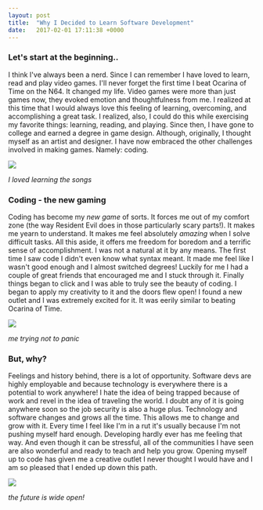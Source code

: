 ```yaml
---
layout: post
title:  "Why I Decided to Learn Software Development"
date:   2017-02-01 17:11:38 +0000
---
```



### Let's start at the beginning..
I think I've always been a nerd. Since I can remember I have loved to learn, read and play video games.  I'll never forget the first time I beat Ocarina of Time on the N64. It changed my life. Video games were more than just games now, they evoked emotion and thoughtfulness from me. I realized at this time that I would always love this feeling of learning, overcoming, and accomplishing a great task. I realized, also, I could do this while exercising my favorite things: learning, reading, and playing. Since then, I have gone to college and earned a degree in game design. Although, originally, I thought myself as an artist and designer. I have now embraced the other challenges involved in making games. Namely: coding. 

![](http://17rg073sukbm1lmjk9jrehb643.wpengine.netdna-cdn.com/wp-content/uploads/2014/04/sheik2.jpg)

*I loved learning the songs*

 ### Coding - the new gaming
Coding has become my *new game* of sorts. It forces me out of my comfort zone (the way Resident Evil does in those particularly scary parts!). It makes me yearn to understand. It makes me feel absolutely *amazing* when I solve difficult tasks. All this aside, it offers me freedom for boredom and a terrific sense of accomplishment. I was not a natural at it by any means. The first time I saw code I didn't even know what syntax meant. It made me feel like I wasn't good enough and I almost switched degrees! Luckily for me I had a couple of great friends that encouraged me and I stuck through it. Finally things began to click and I was able to truly see the beauty of coding. I began to apply my creativity to it and the doors flew open! I found a new outlet and I was extremely excited for it. It was eerily similar to beating Ocarina of Time. 

![](http://i.imgur.com/KspV3Ao.jpg)

*me trying not to panic*

### But, why?
Feelings and history behind, there is a lot of opportunity. Software devs are highly employable and because technology is everywhere there is a potential to work anywhere! I hate the idea of being trapped because of work and revel in the idea of traveling the world. I doubt any of it is going anywhere soon so the job security is also a huge plus. Technology and software changes and grows all the time. This allows me to change and grow with it. Every time I feel like I'm in a rut it's usually because I'm not pushing myself hard enough. Developing hardly ever has me feeling that way. And even though it can be stressful, all of the communities I have seen are also wonderful and ready to teach and help you grow. Opening myself up to code has given me a creative outlet I never thought I would have and I am so pleased that I ended up down this path.

![](http://i.imgur.com/0un1clT.jpg)

*the future is wide open!*
